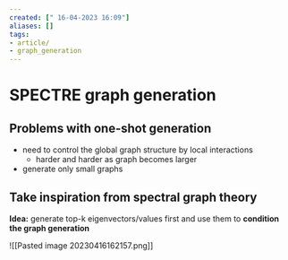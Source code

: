 ```yaml
---
created: [" 16-04-2023 16:09"]
aliases: []
tags:
- article/
- graph_generation
---
```


# SPECTRE graph generation

## Problems with one-shot generation
- need to control the global graph structure by local interactions
	- harder and harder as graph becomes larger
- generate only small graphs

## Take inspiration from spectral graph theory
**Idea:** generate top-k eigenvectors/values first and use them to **condition the graph generation**

![[Pasted image 20230416162157.png]]


